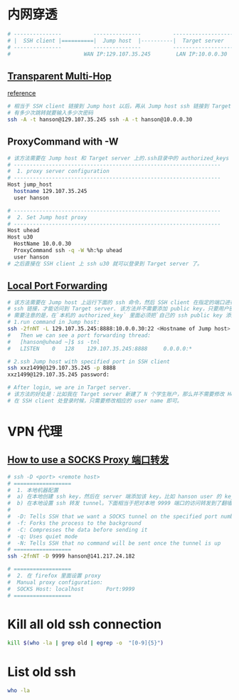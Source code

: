 # 内网穿透
```bash
# ---------------          ---------------          -------------------
# |  SSH client |==========|  Jump host  |----------|  Target server  |
# ---------------          ---------------          -------------------
#                       WAN IP:129.107.35.245        LAN IP:10.0.0.30
```
## [Transparent Multi-Hop](http://sshmenu.sourceforge.net/articles/transparent-mulithop.html)
[reference](http://sshmenu.sourceforge.net/articles/transparent-mulithop.html)
```bash
# 相当于 SSH client 链接到 Jump host 以后，再从 Jump host ssh 链接到 Target server
# 有多少次跳转就要输入多少次密码
ssh -A -t hanson@129.107.35.245 ssh -A -t hanson@10.0.0.30
```

## ProxyCommand with -W
```bash
# 该方法需要在 Jump host 和 Target server 上的.ssh目录中的 authorized_keys
# -----------------------------------------------------------------
#  1. proxy server configuration
# -----------------------------------------------------------------
Host jump_host
  hostname 129.107.35.245
  user hanson

# -----------------------------------------------------------------
#  2. Set Jump host proxy
# -----------------------------------------------------------------
Host uhead
Host u30
  HostName 10.0.0.30
  ProxyCommand ssh -q -W %h:%p uhead
  user hanson
# 之后直接在 SSH client 上 ssh u30 就可以登录到 Target server 了。
```

## [Local Port Forwarding](https://help.ubuntu.com/community/SSH/OpenSSH/PortForwarding)
```bash
# 该方法需要在 Jump host 上运行下面的 ssh 命令，然后 SSH client 在指定的端口进行
# ssh 链接，才能访问到 Target server. 该方法并不需要添加 public key，只要用户密码
# 需要注意的是，在`本机的 authorized_key` 里面必须把`自己的 ssh public key 添加进去`。
# 1.run command in Jump host:
ssh -2fnNT -L 129.107.35.245:8888:10.0.0.30:22 <Hostname of Jump host>
#   Then we can see a port forwarding thread:
#   [hanson@uhead ~]$ ss -tnl
#   LISTEN    0   128    129.107.35.245:8888     0.0.0.0:*

# 2.ssh Jump host with specified port in SSH client
ssh xxz1499@129.107.35.245 -p 8888
xxz1499@129.107.35.245 password:

# After login, we are in Target server.
# 该方法的好处是：比如我在 Target server 新建了 N 个学生账户，那么并不需要修改 Host server，
# 在 SSH client 处登录时候，只需要修改相应的 user name 即可。
```

# VPN 代理
## [How to use a SOCKS Proxy 端口转发](http://magicmonster.com/kb/net/ssh/socks_proxy.html)
```bash
# ssh -D <port> <remote host>
# ==================
#  1. 本地机器配置
#  a) 在本地创建 ssh key，然后在 server 端添加该 key。比如 hanson user 的 key
#  b) 在本地设置 ssh 转发 tunnel。下面相当于把对本地 9999 端口的访问转发到了翻墙服务器上
# 
#  -D: Tells SSH that we want a SOCKS tunnel on the specified port number (you can choose a number between 1025-65536)
#  -f: Forks the process to the background
#  -C: Compresses the data before sending it
#  -q: Uses quiet mode
#  -N: Tells SSH that no command will be sent once the tunnel is up
# ==================
ssh -2fnNT -D 9999 hanson@141.217.24.182

# ==================
#  2. 在 firefox 里面设置 proxy 
#  Manual proxy configuration:
#  SOCKS Host: localhost       Port:9999
# ==================
```

# Kill all old ssh connection

```bash
kill $(who -la | grep old | egrep -o  "[0-9]{5}")
```

# List old ssh
```bash
who -la
```